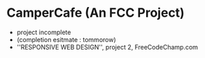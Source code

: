 # CamperCafe (An FCC Project)

- project incomplete
- (completion esitmate : tommorow)
- ''RESPONSIVE WEB DESIGN'', project 2, FreeCodeChamp.com


